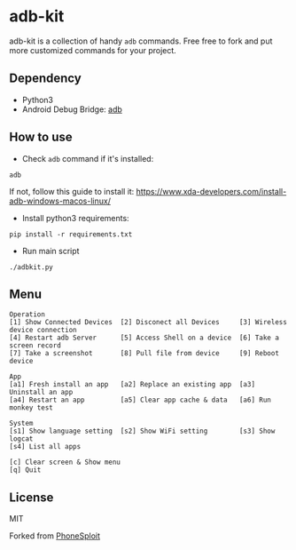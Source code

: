 adb-kit
=======

adb-kit is a collection of handy `adb` commands. Free free to fork and put more customized commands for your project.

## Dependency

- Python3
- Android Debug Bridge: [adb](https://developer.android.com/studio/command-line/adb)

## How to use

- Check `adb` command if it's installed:

```
adb
```

If not, follow this guide to install it: https://www.xda-developers.com/install-adb-windows-macos-linux/

- Install python3 requirements:

```
pip install -r requirements.txt
```

- Run main script

```
./adbkit.py
```

## Menu

```
Operation
[1] Show Connected Devices  [2] Disconect all Devices     [3] Wireless device connection
[4] Restart adb Server      [5] Access Shell on a device  [6] Take a screen record
[7] Take a screenshot       [8] Pull file from device     [9] Reboot device

App
[a1] Fresh install an app   [a2] Replace an existing app  [a3] Uninstall an app
[a4] Restart an app         [a5] Clear app cache & data   [a6] Run monkey test

System
[s1] Show language setting  [s2] Show WiFi setting        [s3] Show logcat
[s4] List all apps

[c] Clear screen & Show menu
[q] Quit
```

## License

MIT

Forked from [PhoneSploit](https://github.com/Zucccs/PhoneSploit)
